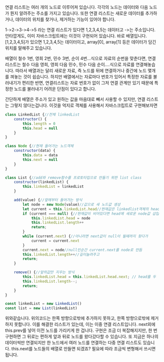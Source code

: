 연결 리스트는 여러 개의 노드로 이루어져 있습니다. 각각의 노드는 데이터와 다음 노드가 뭔지 알려주는 주소를 가지고 있습니다. 또한 연결 리스트는 새로운 데이터를 추가하거나, 데이터의 위치를 찾거나, 제거하는 기능이 있어야 합니다.

1->2->3->4->5 라는 연결 리스트가 있다면 1,2,3,4,5는 데이터고 ->는 주소입니다. 안타깝게도, 이미 자바스크립트에는 이것이 구현되어 있습니다. 바로 배열입니다. [1,2,3,4,5]가 있으면 1,2,3,4,5는 데이터이고, array[0], array[1] 등은 데이터가 담긴 위치를 말해주고 있습니다.

배열이 철수 1번, 영희 2번, 민수 3번, 순이 4번...식으로 자료의 순번을 맞춘다면, 연결리스트는 철수 다음 영희, 영희 다음 민수, 민수 다음 순이....식으로 자료를 연결해놓습니다. 따라서 배열과는 달리 새로운 자료, 즉 노드를 뒤에 연결하거나 중간에 노드 몇개를 껴놓는 것이 쉽습니다. 하지만 배열에서는 자료마다 번호가 있어서 특정한 자료를 불러내기가 편리한 반면, 연결리스트는 자료 번호가 없이 그저 연결 관계만 있기 때문에 특정한 노드를 불러내기 어려운 단점이 있다고 합니다.

간단하게 배열은 주소가 있고 원하는 값을 마음대로 빼서 사용할 수 있지만, 연결 리스트는 그렇지 않다는겁니다.
이것을 억지로 객체를 사용해서 자바스크립트로 구현해보자면

```javascript
class LinkedList {//전체 linkedList
    constructor() {
        this.length = 0
        this.head = null
    }
}

class Node {//현재 들어가는 노드객체
    constructor(data) {
        this.data = data
        this.next = null
    }
}

class List {//add와 remove함수를 프로토타입으로 만들기 위한 list class
    constructor(linkedList) {
        this.linkedList = linkedList
    }

    add(value) {//앞에부터 들어가는 방식
        let node = new Node(value)//값으로 새 노드값 생성
        let current = this.linkedList.head//현재값은 linkedlist객체의 head값
        if (current === null) {//현재값이 비어있다면 head에 새로운 node값 삽입
            this.linkedList.head = node
            this.linkedList.length++
            return;
        }
        while (current.next) {//아니라면 next값이 null이 될때까지 찾다가
            current = current.next
        }
        current.next = node//null인순간 current.next를 node로 만듬
        this.linkedList.length++//길이늘려주고
        return;
    }

    remove() {//앞의값만 지우는 방식
        this.linkedList.head = this.linkedList.head.next; // head를 두 번째 노드로 교체
        this.linkedList.length--;
        return;
    }
}

const linkedList = new LinkedList()
const list = new List(linkedList)
```

위와같습니다. 위의코드는 한쪽 방향으로밖에 추가하지 못하고, 한쪽 방향으로밖에 제거하지 못합니다. 이를 해결한 리스트가 있는데, 이는 이중 연결 리스트입니다. next외에 this.prev를 넣어 이전 노드를 가리키게 한 겁니다. 구현은 조금 더 복잡해지지만, 한 번 구현하면 그 뒤로는 편하게 앞과 뒤로 노드를 왔다갔다할 수 있습니다. 또 지금은 하나의 데이터씩만 연결되지만 한 노드에서 여러 노드를 연결하는 다중 연결 리스트도 있습니다. this.next를 노드들의 배열로 만들면 되겠죠? 필요에 따라 조금씩 변형해서 쓰시면 됩니다.